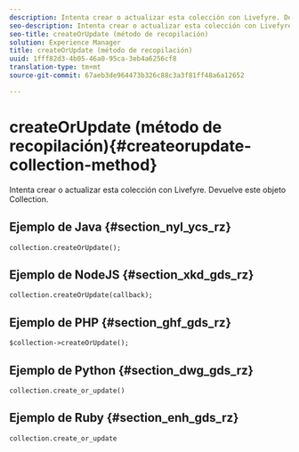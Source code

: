 ```yaml
---
description: Intenta crear o actualizar esta colección con Livefyre. Devuelve este objeto Collection.
seo-description: Intenta crear o actualizar esta colección con Livefyre. Devuelve este objeto Collection.
seo-title: createOrUpdate (método de recopilación)
solution: Experience Manager
title: createOrUpdate (método de recopilación)
uuid: 1fff82d3-4b05-46a0-95ca-3eb4a6256cf8
translation-type: tm+mt
source-git-commit: 67aeb3de964473b326c88c3a3f81ff48a6a12652

---
```



# createOrUpdate (método de recopilación){#createorupdate-collection-method}

Intenta crear o actualizar esta colección con Livefyre. Devuelve este objeto Collection.

## Ejemplo de Java {#section_nyl_ycs_rz}

```
collection.createOrUpdate(); 
```

## Ejemplo de NodeJS {#section_xkd_gds_rz}

```
collection.createOrUpdate(callback); 
```

## Ejemplo de PHP {#section_ghf_gds_rz}

```
$collection->createOrUpdate();
```

## Ejemplo de Python {#section_dwg_gds_rz}

```
collection.create_or_update() 
```

## Ejemplo de Ruby {#section_enh_gds_rz}

```
collection.create_or_update 
```

